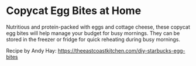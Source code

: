 # Copycat Egg Bites at Home

Nutritious and protein-packed with eggs and cottage cheese, these copycat egg bites will help manage your budget for busy mornings. They can be stored in the freezer or fridge for quick reheating during busy mornings.

Recipe by Andy Hay: https://theeastcoastkitchen.com/diy-starbucks-egg-bites
